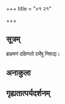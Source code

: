 +++
title = "०१ २१"

+++
## सूत्रम्
ब्राहमणं दक्षिणतो दर्भेषु निषाद्य।
## अनाकुला

## गृह्यतात्पर्यदर्शनम्

